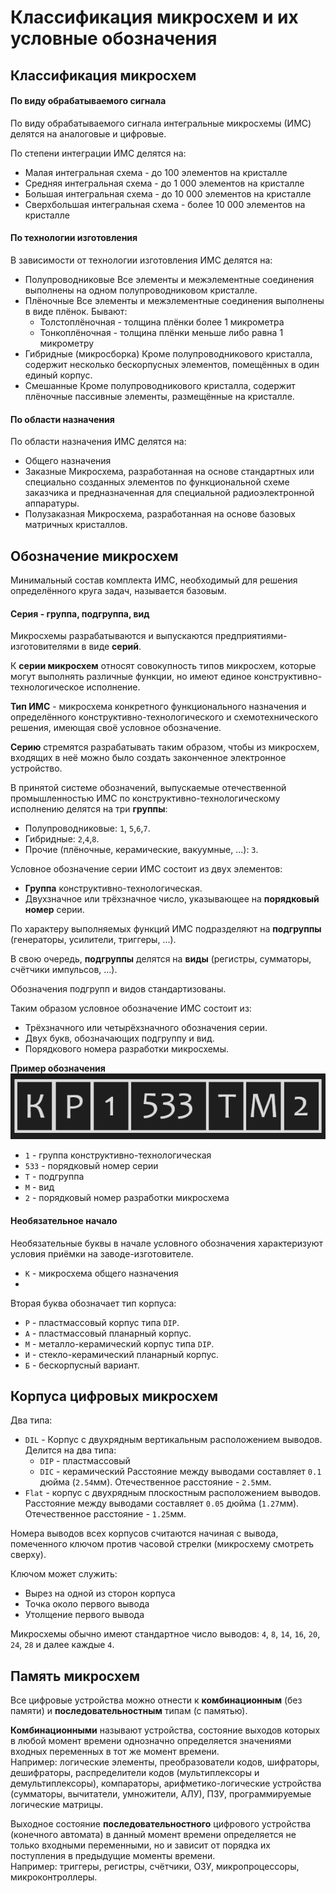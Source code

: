 # Классификация микросхем и их условные обозначения

## Классификация микросхем
#### По виду обрабатываемого сигнала

По виду обрабатываемого сигнала интегральные микросхемы (ИМС) делятся на аналоговые и цифровые.

По степени интеграции ИМС делятся на:
- Малая интегральная схема - до 100 элементов на кристалле
- Средняя интегральная схема - до 1 000 элементов на кристалле
- Большая интегральная схема - до 10 000 элементов на кристалле
- Сверхбольшая интегральная схема - более 10 000 элементов на кристалле

#### По технологии изготовления

В зависимости от технологии изготовления ИМС делятся на:
- Полупроводниковые
  Все элементы и межэлементные соединения выполнены на одном полупроводниковом кристалле.
- Плёночные
  Все элементы и межэлементные соединения выполнены в виде плёнок.
  Бывают:
  - Толстоплёночная - толщина плёнки более 1 микрометра
  - Тонкоплёночная - толщина плёнки меньше либо равна 1 микрометру
- Гибридные (микросборка)
  Кроме полупроводникового кристалла, содержит несколько бескорпусных элементов, помещённых в один единый корпус.
- Смешанные
  Кроме полупроводникового кристалла, содержит плёночные пассивные элементы, размещённые на кристалле.

#### По области назначения

По области назначения ИМС делятся на:
- Общего назначения
- Заказные
  Микросхема, разработанная на основе стандартных или специально созданных элементов по функциональной схеме заказчика и предназначенная для специальной радиоэлектронной аппаратуры.
- Полузаказная
  Микросхема, разработанная на основе базовых матричных кристаллов.

## Обозначение микросхем

Минимальный состав комплекта ИМС, необходимый для решения определённого круга задач, называется базовым.

#### Серия - группа, подгруппа, вид

Микросхемы разрабатываются и выпускаются предприятиями-изготовителями в виде **серий**.

К **серии микросхем** относят совокупность типов микросхем, которые могут выполнять различные функции, но имеют единое конструктивно-технологическое исполнение.

**Тип ИМС** - микросхема конкретного функционального назначения и определённого конструктивно-технологического и схемотехнического решения, имеющая своё условное обозначение.

**Серию** стремятся разрабатывать таким образом, чтобы из микросхем, входящих в неё можно было создать законченное электронное устройство.

В принятой системе обозначений, выпускаемые отечественной промышленностью ИМС по конструктивно-технологическому исполнению делятся на три **группы**:
- Полупроводниковые: `1`, `5`,`6`,`7`.
- Гибридные: `2`,`4`,`8`.
- Прочие (плёночные, керамические, вакуумные, ...): `3`.

Условное обозначение серии ИМС состоит из двух элементов:
- **Группа** конструктивно-технологическая.
- Двухзначное или трёхзначное число, указывающее на **порядковый номер** серии.

По характеру выполняемых функций ИМС подразделяют на **подгруппы** (генераторы, усилители, триггеры, ...).

В свою очередь, **подгруппы** делятся на **виды** (регистры, сумматоры, счётчики импульсов, ...).

Обозначения подгрупп и видов стандартизованы.

Таким образом условное обозначение ИМС состоит из:
- Трёхзначного или четырёхзначного  обозначения серии.
- Двух букв, обозначающих подгруппу и вид.
- Порядкового номера разработки микросхемы.

**Пример обозначения**
![Pasted image 20230908124655.png](./Media/Pasted%20image%2020230908124655.png#)
- `1` - группа конструктивно-технологическая
- `533` - порядковый номер серии
- `T` - подгруппа
- `M` - вид
- `2` - порядковый номер разработки микросхема

#### Необязательное начало

Необязательные буквы в начале условного обозначения характеризуют условия приёмки на заводе-изготовителе.
- `К` - микросхема общего назначения
- 
Вторая буква обозначает тип корпуса:
- `Р` - пластмассовый корпус типа `DIP`.
- `А` - пластмассовый планарный корпус.
- `М` - металло-керамический корпус типа `DIP`.
- `И` - стекло-керамический планарный корпус.
- `Б` - бескорпусный вариант.

## Корпуса цифровых микросхем

Два типа:
- `DIL` - Корпус с двухрядным вертикальным расположением выводов.
    Делится на два типа:
	-  `DIP` - пластмассовый
	- `DIC` - керамический
  Расстояние между выводами составляет `0.1` дюйма (`2.54`мм).
  Отечественное расстояние - `2.5`мм.
- `Flat` - корпус с двухрядным плоскостным расположением выводов.
  Расстояние между выводами составляет `0.05` дюйма (`1.27`мм).
  Отечественное расстояние - `1.25`мм.

Номера выводов всех корпусов считаются начиная с вывода, помеченного ключом против часовой стрелки (микросхему смотреть сверху).

Ключом может служить:
- Вырез на одной из сторон корпуса
- Точка около первого вывода
- Утолщение первого вывода

Микросхемы обычно имеют стандартное число выводов: `4`, `8`, `14`, `16`, `20`, `24`, `28` и далее каждые `4`.

## Память микросхем

Все цифровые устройства можно отнести к **комбинационным** (без памяти) и **последовательностным** типам (с памятью).

**Комбинационными** называют устройства, состояние выходов которых в любой момент времени однозначно определяется значениями входных переменных в тот же момент времени.  
Например: логические элементы, преобразователи кодов, шифраторы, дешифраторы, распределители кодов (мультиплексоры и демультиплексоры), компараторы, арифметико-логические устройства (сумматоры, вычитатели, умножители, АЛУ), ПЗУ, программируемые логические матрицы.

Выходное состояние **последовательностного** цифрового устройства (конечного автомата) в данный момент времени определяется не только входными переменными, но и зависит от порядка их поступления в предыдущие моменты времени.  
Например: триггеры, регистры, счётчики, ОЗУ, микропроцессоры, микроконтроллеры.